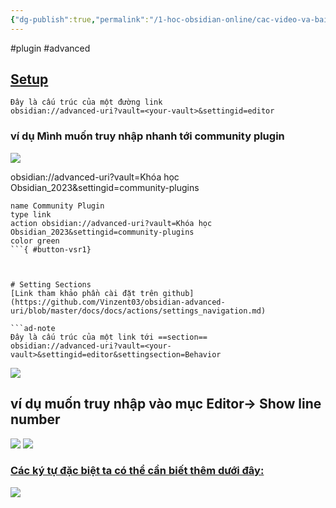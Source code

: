 ```yaml
---
{"dg-publish":true,"permalink":"/1-hoc-obsidian-online/cac-video-va-bai-giang-chia-se/plugin-advanced-uri/","dgPassFrontmatter":true,"noteIcon":"1","created":"","updated":""}
---
```


#plugin  #advanced

## [Setup](https://vinzent03.github.io/obsidian-advanced-uri/actions/settings_navigation)


```ad-note
Đây là cấu trúc của một đường link 
obsidian://advanced-uri?vault=<your-vault>&settingid=editor
```
### ví dụ Mình muốn truy nhập nhanh tới community plugin

![](https://i.imgur.com/Fn9A6rH.png)

obsidian://advanced-uri?vault=Khóa học Obsidian_2023&settingid=community-plugins

```button
name Community Plugin
type link
action obsidian://advanced-uri?vault=Khóa học Obsidian_2023&settingid=community-plugins
color green
```{ #button-vsr1}



# Setting Sections
[Link tham khảo phần cài đặt trên github](https://github.com/Vinzent03/obsidian-advanced-uri/blob/master/docs/docs/actions/settings_navigation.md)

```ad-note
Đây là cấu trúc của một link tới ==section==
obsidian://advanced-uri?vault=<your-vault>&settingid=editor&settingsection=Behavior
```
![](https://i.imgur.com/Fn9A6rH.png)

## ví dụ muốn truy nhập vào mục Editor-> Show line number

![](https://i.imgur.com/EZIKu6X.png)
![](https://i.imgur.com/a4QndQX.png)

### [Các ký tự đặc biệt ta có thể cần biết thêm dưới đây:](https://vinzent03.github.io/obsidian-advanced-uri/concepts/encoding)

![](https://i.imgur.com/BgNvnBd.png)

